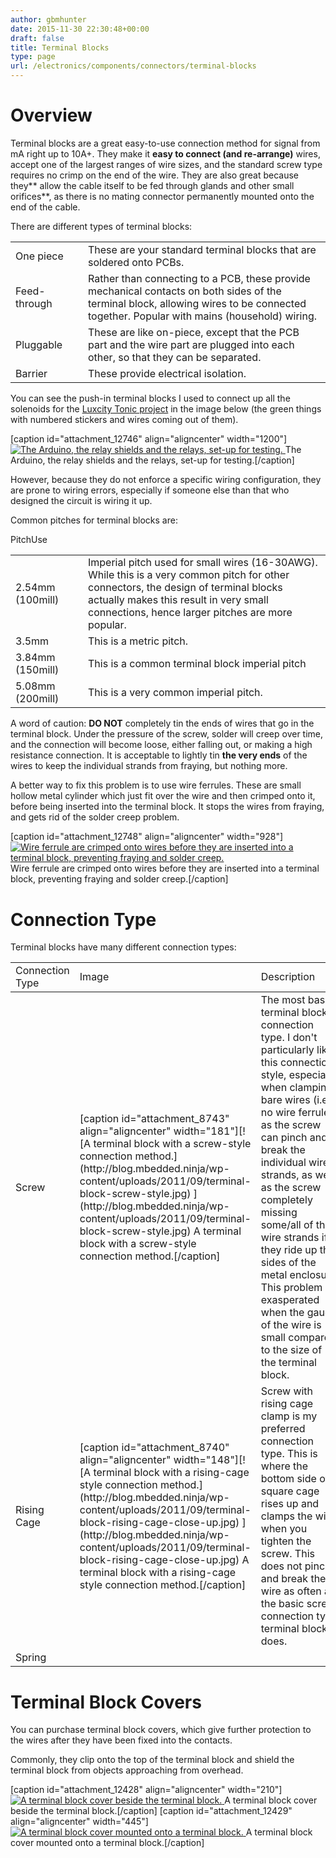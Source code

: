 ```yaml
---
author: gbmhunter
date: 2015-11-30 22:30:48+00:00
draft: false
title: Terminal Blocks
type: page
url: /electronics/components/connectors/terminal-blocks
---
```


# Overview

Terminal blocks are a great easy-to-use connection method for signal from mA right up to 10A+. They make it **easy to connect (and re-arrange)** wires, accept one of the largest ranges of wire sizes, and the standard screw type requires no crimp on the end of the wire. They are also great because they** allow the cable itself to be fed through glands and other small orifices**, as there is no mating connector permanently mounted onto the end of the cable.

There are different types of terminal blocks:

<table ><tbody ><tr >
<td style="width: 100px;" >One piece
</td>
<td >These are your standard terminal blocks that are soldered onto PCBs.
</td></tr><tr >
<td >Feed-through
</td>
<td >Rather than connecting to a PCB, these provide mechanical contacts on both sides of the terminal block, allowing wires to be connected together. Popular with mains (household) wiring.
</td></tr><tr >
<td >Pluggable
</td>
<td >These are like on-piece, except that the PCB part and the wire part are plugged into each other, so that they can be separated.
</td></tr><tr >
<td >Barrier
</td>
<td >These provide electrical isolation.
</td></tr></tbody></table>

You can see the push-in terminal blocks I used to connect up all the solenoids for the [Luxcity Tonic project](http://blog.mbedded.ninja/electronics/projects/luxcity-uv-tonic-control-system) in the image below (the green things with numbered stickers and wires coming out of them).

[caption id="attachment_12746" align="aligncenter" width="1200"][![The Arduino, the relay shields and the relays, set-up for testing.](http://blog.mbedded.ninja/wp-content/uploads/2015/12/arduino-relay-shields-and-relays.jpg)
](http://blog.mbedded.ninja/wp-content/uploads/2015/12/arduino-relay-shields-and-relays.jpg) The Arduino, the relay shields and the relays, set-up for testing.[/caption]

However, because they do not enforce a specific wiring configuration, they are prone to wiring errors, especially if someone else than that who designed the circuit is wiring it up.

Common pitches for terminal blocks are:

<table ><tbody ><tr >PitchUse</tr><tr >
<td style="width: 100px;" >2.54mm (100mill)
</td>
<td >Imperial pitch used for small wires (16-30AWG). While this is a very common pitch for other connectors, the design of terminal blocks actually makes this result in very small connections, hence larger pitches are more popular.
</td></tr><tr >
<td >3.5mm
</td>
<td >This is a metric pitch.
</td></tr><tr >
<td >3.84mm (150mill)
</td>
<td >This is a common terminal block imperial pitch
</td></tr><tr >
<td >5.08mm (200mill)
</td>
<td >This is a very common imperial pitch.
</td></tr></tbody></table>

A word of caution: **DO NOT** completely tin the ends of wires that go in the terminal block. Under the pressure of the screw, solder will creep over time, and the connection will become loose, either falling out, or making a high resistance connection. It is acceptable to lightly tin **the very ends** of the wires to keep the individual strands from fraying, but nothing more.

A better way to fix this problem is to use wire ferrules. These are small hollow metal cylinder which just fit over the wire and then crimped onto it, before being inserted into the terminal block. It stops the wires from fraying, and gets rid of the solder creep problem.

[caption id="attachment_12748" align="aligncenter" width="928"][![Wire ferrule are crimped onto wires before they are inserted into a terminal block, preventing fraying and solder creep.](http://blog.mbedded.ninja/wp-content/uploads/2015/12/wire-ferrules-used-in-terminal-block.jpg)
](http://blog.mbedded.ninja/wp-content/uploads/2015/12/wire-ferrules-used-in-terminal-block.jpg) Wire ferrule are crimped onto wires before they are inserted into a terminal block, preventing fraying and solder creep.[/caption]

# Connection Type

Terminal blocks have many different connection types:

<table ><tr >
<td style="width: 100px;" >Connection Type
</td>
<td >Image
</td>
<td >Description
</td></tr><tbody ><tr >
<td >Screw
</td>
<td >[caption id="attachment_8743" align="aligncenter" width="181"][![A terminal block with a screw-style connection method.](http://blog.mbedded.ninja/wp-content/uploads/2011/09/terminal-block-screw-style.jpg)
](http://blog.mbedded.ninja/wp-content/uploads/2011/09/terminal-block-screw-style.jpg) A terminal block with a screw-style connection method.[/caption]
</td>
<td >The most basic terminal block connection type. I don't particularly like this connection style, especially when clamping bare wires (i.e. no wire ferrule), as the screw can pinch and break the individual wire strands, as well as the screw completely missing some/all of the wire strands if they ride up the sides of the metal enclosure. This problem is exasperated when the gauge of the wire is small compared to the size of the terminal block.
</td></tr><tr >
<td >Rising Cage
</td>
<td >[caption id="attachment_8740" align="aligncenter" width="148"][![A terminal block with a rising-cage style connection method.](http://blog.mbedded.ninja/wp-content/uploads/2011/09/terminal-block-rising-cage-close-up.jpg)
](http://blog.mbedded.ninja/wp-content/uploads/2011/09/terminal-block-rising-cage-close-up.jpg) A terminal block with a rising-cage style connection method.[/caption]
</td>
<td >Screw with rising cage clamp is my preferred connection type. This is where the bottom side of a square cage rises up and clamps the wire when you tighten the screw. This does not pinch and break the wire as often as the basic screw connection type terminal block does.
</td></tr><tr >
<td >Spring
</td>
<td > 
</td>
<td > 
</td></tr></tbody></table>

# Terminal Block Covers

You can purchase terminal block covers, which give further protection to the wires after they have been fixed into the contacts.

Commonly, they clip onto the top of the terminal block and shield the terminal block from objects approaching from overhead.

[caption id="attachment_12428" align="aligncenter" width="210"][![A terminal block cover beside the terminal block.](http://blog.mbedded.ninja/wp-content/uploads/2011/09/terminal-block-cover-beside-block1.jpg)
](http://blog.mbedded.ninja/wp-content/uploads/2011/09/terminal-block-cover-beside-block1.jpg) A terminal block cover beside the terminal block.[/caption] [caption id="attachment_12429" align="aligncenter" width="445"][![A terminal block cover mounted onto a terminal block.](http://blog.mbedded.ninja/wp-content/uploads/2011/09/terminal-block-cover-mounted-on-block.jpg)
](http://blog.mbedded.ninja/wp-content/uploads/2011/09/terminal-block-cover-mounted-on-block.jpg) A terminal block cover mounted onto a terminal block.[/caption]
